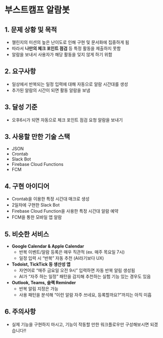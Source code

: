 # 부스트캠프 알람봇

## 1. 문제 상황 및 목적

- 챌린지의 미션의 높은 난이도로 인해 구현 및 문서화에 집중하게 됨
- 따라서 **나만의 체크 포인트 점검** 등 특정 활동을 제출하지 못함
- 알람을 보내서 사용자가 해당 활동을 잊지 않게 하기 위함

## 2. 요구사항

- 일상에서 반복되는 일정 입력에 대해 자동으로 알람 시간대를 생성
- 추가된 알람의 시간이 되면 활동 알람을 보냄

## 3. 달성 기준

- 오후6시가 되면 자동으로 체크 포인트 점검 요청 알람을 보내기

## 3. 사용할 만한 기술 스택

- JSON
- Crontab
- Slack Bot
- Firebase Cloud Functions
- FCM

## 4. 구현 아이디어

- Crontab을 이용한 특정 시간대 매크로 생성
- 2일차에 구현한 Slack Bot
- Firebase Cloud Function을 사용한 특정 시간대 알람 예약
- FCM을 통한 모바일 앱 알람

## 5. 비슷한 서비스

- **Google Calendar & Apple Calendar**
    - 반복 이벤트/알람 등록은 매우 직관적 (ex. 매주 목요일 7시)
    - 일정 입력 시 “반복” 자동 추천 (AI라기보다 UX)
- **Todoist, TickTick 등 생산성 앱**
    - 자연어로 “매주 금요일 오전 9시” 입력하면 자동 반복 알림 생성됨
    - AI가 “자주 하는 일정” 패턴을 감지해 추천하는 실험 기능 있는 경우도 있음
- **Outlook, Teams, 슬랙 Reminder**
    - 반복 알림 지정은 가능
    - 사용 패턴을 분석해 “이런 알람 자주 쓰네요, 등록할까요?”까지는 아직 미흡

 ## 6. 주의사항
 - 실제 기능을 구현하지 마시고, 기능이 작동할 만한 워크플로우만 구성해보시면 되겠습니다!!
